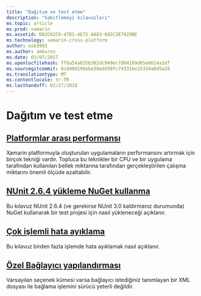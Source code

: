 ```yaml
---
title: "Dağıtım ve test etme"
description: "Sabitlemeyi kılavuzları"
ms.topic: article
ms.prod: xamarin
ms.assetid: D02C62C9-47D1-4E72-8A83-602C3E7929BE
ms.technology: xamarin-cross-platform
author: asb3993
ms.author: amburns
ms.date: 03/07/2017
ms.openlocfilehash: ff8a54a835b382dc949ec7d84169d85e6614a3df
ms.sourcegitcommit: 6cd40d190abe38edd50fc74331be15324a845a28
ms.translationtype: MT
ms.contentlocale: tr-TR
ms.lasthandoff: 02/27/2018
---
```

# <a name="deployment-and-testing"></a>Dağıtım ve test etme

##  <a name="cross-platform-performancememory-perf-best-practicesmd"></a>[Platformlar arası performansı](memory-perf-best-practices.md)

Xamarin platformuyla oluşturulan uygulamaların performansını artırmak için birçok tekniği vardır. Topluca bu teknikler bir CPU ve bir uygulama tarafından kullanılan bellek miktarına tarafından gerçekleştirilen çalışma miktarını önemli ölçüde azaltabilir.

## <a name="installing-nunit-264-using-nugetinstalling-nunit-using-nugetmd"></a>[NUnit 2.6.4 yükleme NuGet kullanma](installing-nunit-using-nuget.md)

Bu kılavuz NUnit 2.6.4 (ve gerekirse NUnit 3.0 kaldırmanız durumunda) NuGet kullanarak bir test projesi için nasıl yükleneceği açıklanır.

## <a name="multi-process-debuggingmulti-process-debuggingmd"></a>[Çok işlemli hata ayıklama](multi-process-debugging.md)

Bu kılavuz birden fazla işlemde hata ayıklamak nasıl açıklanır.


##  <a name="custom-linker-configurationlinkermd"></a>[Özel Bağlayıcı yapılandırması](linker.md)

Varsayılan seçenek kümesi varsa bağlayıcı istediğiniz tanımlayan bir XML dosyası ile bağlama işlemini sürücü yeterli değildir.